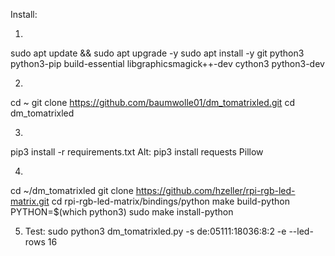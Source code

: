 Install:

1.
sudo apt update && sudo apt upgrade -y
sudo apt install -y git python3 python3-pip build-essential libgraphicsmagick++-dev cython3 python3-dev

2.
cd ~
git clone https://github.com/baumwolle01/dm_tomatrixled.git
cd dm_tomatrixled

3.
pip3 install -r requirements.txt
Alt:
pip3 install requests Pillow

4.
cd ~/dm_tomatrixled
git clone https://github.com/hzeller/rpi-rgb-led-matrix.git
cd rpi-rgb-led-matrix/bindings/python
make build-python PYTHON=$(which python3)
sudo make install-python

5. Test:
sudo python3 dm_tomatrixled.py -s de:05111:18036:8:2 -e --led-rows 16
